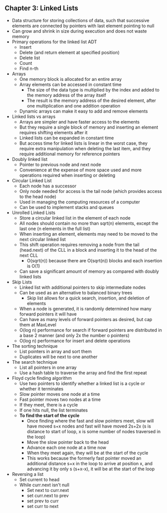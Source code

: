 ## Chapter 3: Linked Lists
* Data structure for storing collections of data, such that successive elements are connected by pointers with last element pointing to null
* Can grow and shrink in size during execution and does not waste memory
* Primary operations for the linked list ADT
  * Insert
  * Delete (and return element at specified position)
  * Delete list
  * Count
  * Find n-th
* Arrays
  * One memory block is allocated for an entire array
  * Array elements can be accessed in constant time
    * The size of the data type is multiplied by the index and added to the memory address of the array itself
    * The result is the memory address of the desired element, after one multiplication and one addition operation
  * Dynamic arrays can make it easy to add and remove elements
* Linked lists vs arrays
  * Arrays are simpler and have faster access to the elements
  * But they require a single block of memory and inserting an element requires shifting elements after it
  * Linked lists can be expanded in constant time
  * But access time for linked lists is linear in the worst case, they require extra manipulation when deleting the last item, and they require additional memory for reference pointers
* Doubly linked list
  * Pointer to previous node and next node
  * Convenience at the expense of more space used and more operations required when inserting or deleting
* Circular Linked List
  * Each node has a successor
  * Only node needed for access is the tail node (which provides access to the head node)
  * Used in managing the computing resources of a computer
  * Can be used to implement stacks and queues
* Unrolled Linked Lists
  * Store a circular linked list in the element of each node
  * All nodes should contain no more than sqrt(n) elements, except the last one (n elements in the full list)
  * When inserting an element, elements may need to be moved to the next circular linked list
  * This shift operation requires removing a node from the tail (head.next) of the CLL in a block and inserting it to the head of the next CLL
    * O(sqrt(n)) because there are O(sqrt(n)) blocks and each insertion is O(1)
  * Can save a significant amount of memory as compared with doubly linked lists
* Skip Lists
  * Linked list with additional pointers to skip intermediate nodes 
  * Can be used as an alternative to balanced binary trees
    * Skip list allows for a quick search, insertion, and deletion of elements
  * When a node is generated, it is randomly determined how many forward pointers it will have
  * Can have as many levels of forward pointers as desired, but cap them at MaxLevel
  * O(log n) performance for search if forward pointers are distributed in a base 2 manner (and only 2x the number o pointers)
  * O(log n) performance for insert and delete operations
* The sorting technique
  * List pointers in array and sort them
  * Duplicates will be next to one another
* The search technique
  * List all pointers in one array
  * Use a hash table to traverse the array and find the first repeat
* Floyd cycle finding algorithm
  * Use two pointers to identify whether a linked list is a cycle or whether it terminates
  * Slow pointer moves one node at a time
  * Fast pointer moves two nodes at a time
  * If they meet, there is a cycle
  * If one hits null, the list terminates
  * **To find the start of the cycle**
    * Once finding where the fast and slow pointers meet, slow will have moved s+x nodes and fast will have moved 2s+2x (s is distance to start of loop, x is some number of nodes traversed in the loop)
    * Move the slow pointer back to the head
    * Advance each one node at a time now
    * When they meet again, they will be at the start of the cycle
    * This works because the formerly fast pointer moved an additional distance s+x in the loop to arrive at position x, and advancing it by only s (s+x-x), it will be at the start of the loop
* Reversing a list
  * Set current to head
  * While curr.next isn't null
    * Set next to curr.next
    * set curr.next to prev
    * set prev to curr 
    * set curr to next
